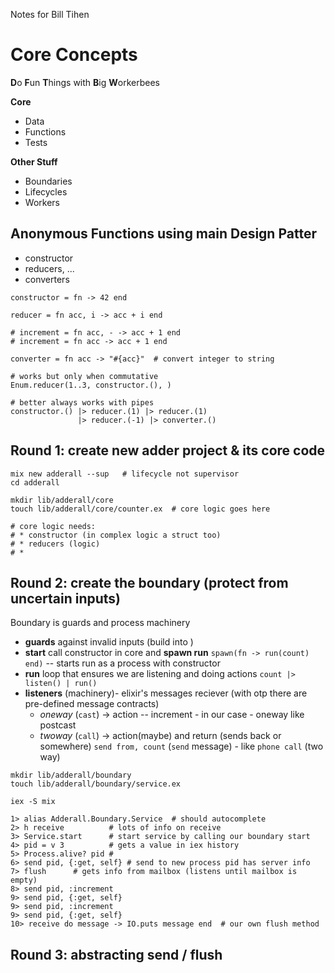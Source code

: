Notes for Bill Tihen

# Core Concepts

**D**o **F**un **T**hings with **B**ig **W**orkerbees

**Core**

* Data
* Functions
* Tests

**Other Stuff**

* Boundaries
* Lifecycles
* Workers

## Anonymous Functions using main Design Patter

* constructor
* reducers, ...
* converters

```
constructor = fn -> 42 end

reducer = fn acc, i -> acc + i end

# increment = fn acc, - -> acc + 1 end
# increment = fn acc -> acc + 1 end

converter = fn acc -> "#{acc}"  # convert integer to string

# works but only when commutative
Enum.reducer(1..3, constructor.(), )

# better always works with pipes
constructor.() |> reducer.(1) |> reducer.(1)
               |> reducer.(-1) |> converter.()

```

## Round 1: create new adder project & its core code

```
mix new adderall --sup   # lifecycle not supervisor
cd adderall

mkdir lib/adderall/core
touch lib/adderall/core/counter.ex  # core logic goes here

# core logic needs:
# * constructor (in complex logic a struct too)
# * reducers (logic)
# *
```

## Round 2: create the boundary (protect from uncertain inputs)

Boundary is guards and process machinery
* **guards** against invalid inputs (build into )
* **start** call constructor in core and **spawn run**
  `spawn(fn -> run(count) end)` -- starts run as a process with constructor
* **run** loop that ensures we are listening and doing actions
  `count |> listen() | run()`
* **listeners** (machinery)- elixir's messages reciever (with otp there are pre-defined message contracts)
  - _oneway_ (`cast`) -> action -- increment - in our case - oneway like postcast
  - _twoway_ (`call`) -> action(maybe) and return (sends back or somewhere) `send from, count` (`send` message) - like `phone call` (two way)


```
mkdir lib/adderall/boundary
touch lib/adderall/boundary/service.ex
```

```
iex -S mix

1> alias Adderall.Boundary.Service  # should autocomplete
2> h receive          # lots of info on receive
3> Service.start      # start service by calling our boundary start
4> pid = v 3          # gets a value in iex history
5> Process.alive? pid #
6> send pid, {:get, self} # send to new process pid has server info
7> flush      # gets info from mailbox (listens until mailbox is empty)
8> send pid, :increment
9> send pid, {:get, self}
9> send pid, :increment
9> send pid, {:get, self}
10> receive do message -> IO.puts message end  # our own flush method
```

## Round 3: abstracting send / flush
